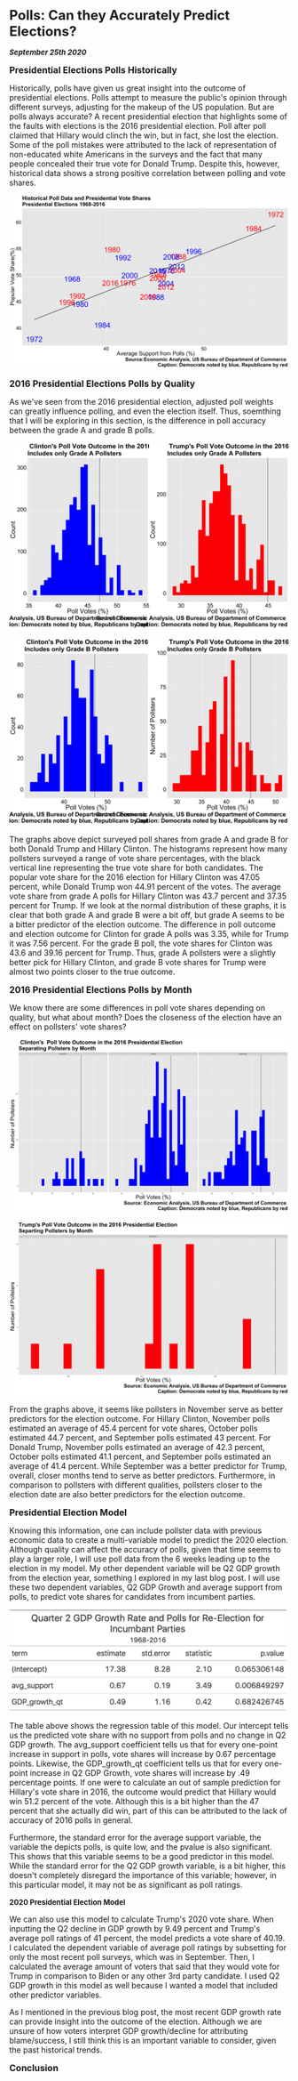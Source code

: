 **<font size="5"> Polls: Can they Accurately Predict Elections? </font>**

_**<font size="2"> September 25th 2020 </font>**_



**<font size="3"> Presidential Elections Polls Historically </font>**


Historically, polls have given us great insight into the outcome of presidential elections. Polls attempt to measure the public's opinion through different surveys, adjusting for the makeup of the US population. But are polls always accurate? A recent presidential election that highlights some of the faults with elections is the 2016 presidential election. Poll after poll claimed that Hillary would clinch the win, but in fact, she lost the election. Some of the poll mistakes were attributed to the lack of representation of non-educated white Americans in the surveys and the fact that many people concealed their true vote for Donald Trump. Despite this, however, historical data shows a strong positive correlation between polling and vote shares.




![Historical Polll](historical_poll.png)



**<font size="3"> 2016 Presidential Elections Polls by Quality </font>**



As we've seen from the 2016 presidential election, adjusted poll weights can greatly influence polling, and even the election itself. Thus, soemthing that I will be exploring in this section, is the difference in poll accuracy between the grade A and grade B polls. 



![Poll Grade A](poll_gradeA.png)


![Poll Grade B](poll_gradeB.png)


The graphs above depict surveyed poll shares from grade A and grade B for both Donald Trump and Hillary Clinton. The histograms represent how many pollsters surveyed a range of vote share percentages, with the black vertical line representing the true vote share for both candidates. 
The popular vote share for the 2016 election for Hillary Clinton was 47.05 percent, while Donald Trump won 44.91 percent of the votes. The average vote share from grade A polls for Hillary Clinton was 43.7 percent and 37.35 percent for Trump. If we look at the normal distribution of these graphs, it is clear that both grade A and grade B were a bit off, but grade A seems to be a bitter predictor of the election outcome. The difference in poll outcome and election outcome for Clinton for grade A polls was 3.35, while for Trump it was 7.56 percent. For the grade B poll, the vote shares for Clinton was 43.6 and 39.16 percent for Trump. Thus, grade A pollsters were a slightly better pick for Hillary Clinton, and grade B vote shares for Trump were almost two points closer to the true outcome. 



**<font size="3"> 2016 Presidential Elections Polls by Month </font>**



We know there are some differences in poll vote shares depending on quality, but what about month? Does the closeness of the election have an effect on pollsters' vote shares? 


![Clinton Months](clinton_months_poll.png)


![Trump Months](trump_months_poll.png)



From the graphs above, it seems like pollsters in November serve as better predictors for the election outcome. For Hillary Clinton, November polls estimated an average of 45.4 percent for vote shares, October polls estimated 44.7 percent, and September polls estimated 43 percent. For Donald Trump, November polls estimated an average of 42.3 percent, October polls estimated 41.1 percent, and September polls estimated an average of 41.4 percent. While September was a better predictor for Trump, overall, closer months tend to serve as better predictors. Furthermore, in comparison to pollsters with different qualities, pollsters closer to the election date are also better predictors for the election outcome.




**<font size="3"> Presidential Election Model </font>**


Knowing this information, one can include pollster data with previous economic data to create a multi-variable model to predict the 2020 election. Although quality can affect the accuracy of polls, given that time seems to play a larger role, I will use poll data from the 6 weeks leading up to the election in my model. My other dependent variable will be Q2 GDP growth from the election year, something I explored in my last blog post. I will use these two dependent variables, Q2 GDP Growth and average support from polls, to predict vote shares for candidates from incumbent parties. 



![Poll Table](Poll_Table1.png)



The table above shows the regression table of this model. Our intercept tells us the predicted vote share with no support from polls and no change in Q2 GDP growth. The avg_support coefficient tells us that for every one-point increase in support in polls, vote shares will increase by 0.67 percentage points. Likewise, the GDP_growth_qt coefficient tells us that for every one-point increase in Q2 GDP Growth, vote shares will increase by .49 percentage points. If one were to calculate an out of sample prediction for Hillary's vote share in 2016, the outcome would predict that Hillary would win 51.2 percent of the vote. Although this is a bit higher than the 47 percent that she actually did win, part of this can be attributed to the lack of accuracy of 2016 polls in general. 


Furthermore, the standard error for the average support variable, the variable the depicts polls, is quite low, and the pvalue is also significant. This shows that this variable seems to be a good predictor in this model. While the standard error for the Q2 GDP growth variable, is a bit higher, this doesn't completely disregard the importance of this variable; however, in this particular model, it may not be as significant as poll ratings.



**<font size="2"> 2020 Presidential Election Model </font>**



We can also use this model to calculate Trump's 2020 vote share. When inputting the Q2 decline in GDP growth by 9.49 percent and Trump's average poll ratings of 41 percent, the model predicts a vote share of 40.19. I calculated the dependent variable of average poll ratings by subsetting for only the most recent poll surveys, which was in September. Then, I calculated the average amount of voters that said that they would vote for Trump in comparison to Biden or any other 3rd party candidate. I used Q2 GDP growth in this model as well because I wanted a model that included other predictor variables. 



As I mentioned in the previous blog post, the most recent GDP growth rate can provide insight into the outcome of the election. Although we are unsure of how voters interpret GDP growth/decline for attributing blame/success, I still think this is an important variable to consider, given the past historical trends.


**<font size="3"> Conclusion </font>**




